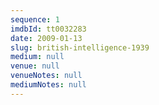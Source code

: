 ```yaml
---
sequence: 1
imdbId: tt0032283
date: 2009-01-13
slug: british-intelligence-1939
medium: null
venue: null
venueNotes: null
mediumNotes: null
---
```


